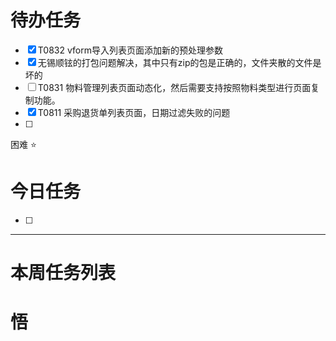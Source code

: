 # 待办任务
- [x] T0832 vform导入列表页面添加新的预处理参数
- [x] 无锡顺铉的打包问题解决，其中只有zip的包是正确的，文件夹散的文件是坏的
- [ ] T0831 物料管理列表页面动态化，然后需要支持按照物料类型进行页面复制功能。
- [x] T0811 采购退货单列表页面，日期过滤失败的问题
- [ ] 

困难
⭐

# 今日任务
- [ ] 




------
# 本周任务列表



# 悟